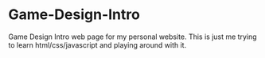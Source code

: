 # Game-Design-Intro
Game Design Intro web page for my personal website.
This is just me trying to learn html/css/javascript and playing around with it.
